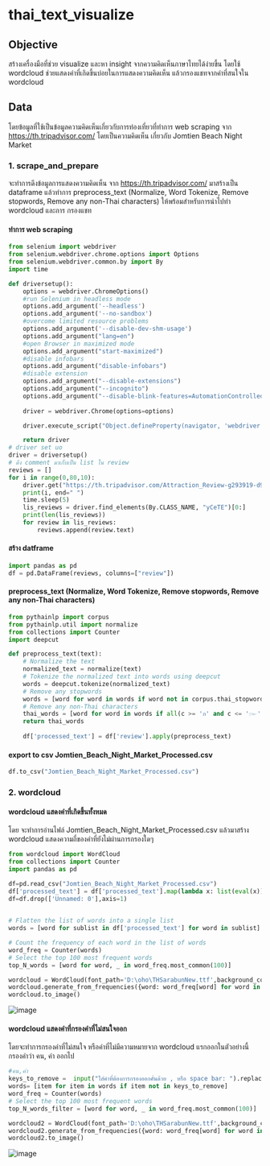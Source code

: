 # thai_text_visualize
## Objective
สร้างเครื่องมือที่ช่วย visualize และหา insight จากความคิดเห็นภาษาไทยได้ง่ายขึ้น โดยใช้ wordcloud ช่วยแสดงคำที่เกิดขึ้นบ่อยในการแสดงความคิดเห็น แล้วกรองแชทจากคำที่สนใจใน wordcloud
## Data
โดยข้อมูลที่ใช้เป็นข้อมูลความคิดเห็นเกี่ยวกับการท่องเที่ยวที่ทำการ web scraping จาก https://th.tripadvisor.com/ โดยเป็นความคิดเห็น เกี่ยวกับ Jomtien Beach Night Market
### 1. scrape_and_prepare 
จะทำการดึงข้อมูลการแสดงความคิดเห็น จาก https://th.tripadvisor.com/ มาสร้างเป็น dataframe แล้วทำการ preprocess_text (Normalize, Word Tokenize, Remove stopwords,  Remove any non-Thai characters) ให้พร้อมสำหรับการนำไปทำ wordcloud และการ กรองแชท

#### ทำการ web scraping
```python
from selenium import webdriver
from selenium.webdriver.chrome.options import Options
from selenium.webdriver.common.by import By
import time

def driversetup():
    options = webdriver.ChromeOptions()
    #run Selenium in headless mode
    options.add_argument('--headless')
    options.add_argument('--no-sandbox')
    #overcome limited resource problems
    options.add_argument('--disable-dev-shm-usage')
    options.add_argument("lang=en")
    #open Browser in maximized mode
    options.add_argument("start-maximized")
    #disable infobars
    options.add_argument("disable-infobars")
    #disable extension
    options.add_argument("--disable-extensions")
    options.add_argument("--incognito")
    options.add_argument("--disable-blink-features=AutomationControlled")
    
    driver = webdriver.Chrome(options=options)

    driver.execute_script("Object.defineProperty(navigator, 'webdriver', {get: () => undefined});")

    return driver
# driver set uo
driver = driversetup()
# ดึง comment มาเก็บเป็น list ใน review
reviews = []
for i in range(0,80,10):
    driver.get("https://th.tripadvisor.com/Attraction_Review-g293919-d9650315-Reviews-or"+str(i)+"-Jomtien_Beach_Night_Market-Pattaya_Chonburi_Province.html")
    print(i, end=" ")
    time.sleep(5)
    lis_reviews = driver.find_elements(By.CLASS_NAME, "yCeTE")[0:]
    print(len(lis_reviews))
    for review in lis_reviews:
        reviews.append(review.text)
```

#### สร้าง datframe
```python
import pandas as pd
df = pd.DataFrame(reviews, columns=["review"])
```

#### preprocess_text (Normalize, Word Tokenize, Remove stopwords,  Remove any non-Thai characters)
```python
from pythainlp import corpus
from pythainlp.util import normalize
from collections import Counter
import deepcut

def preprocess_text(text):
    # Normalize the text
    normalized_text = normalize(text)
    # Tokenize the normalized text into words using deepcut
    words = deepcut.tokenize(normalized_text)
    # Remove any stopwords
    words = [word for word in words if word not in corpus.thai_stopwords()]
    # Remove any non-Thai characters
    thai_words = [word for word in words if all(c >= 'ก' and c <= '๛' for c in word)]
    return thai_words
    
    df['processed_text'] = df['review'].apply(preprocess_text)
```

#### export to csv Jomtien_Beach_Night_Market_Processed.csv
```python
df.to_csv("Jomtien_Beach_Night_Market_Processed.csv")
```
### 2. wordcloud
#### wordcloud แสดงคำที่เกิดขึ้นทั้งหมด
โดย จะทำการอ่านไฟล์ Jomtien_Beach_Night_Market_Processed.csv แล้วมาสร้าง wordcloud แสดงความถี่ของคำที่ยังไม่ผ่านการกรองใดๆ
```python
from wordcloud import WordCloud
from collections import Counter
import pandas as pd

df=pd.read_csv("Jomtien_Beach_Night_Market_Processed.csv")
df['processed_text'] = df['processed_text'].map(lambda x: list(eval(x)))
df=df.drop(['Unnamed: 0'],axis=1)
    

# Flatten the list of words into a single list
words = [word for sublist in df['processed_text'] for word in sublist]

# Count the frequency of each word in the list of words
word_freq = Counter(words)
# Select the top 100 most frequent words
top_N_words = [word for word, _ in word_freq.most_common(100)]

wordcloud = WordCloud(font_path='D:\oho\THSarabunNew.ttf',background_color="white",prefer_horizontal=True, max_words=100, contour_width=3, contour_color='steelblue', width=2400, height=1000)
wordcloud.generate_from_frequencies({word: word_freq[word] for word in top_N_words})
wordcloud.to_image()
```
![image](https://user-images.githubusercontent.com/97491541/235827404-9949ffab-45b6-4fa6-8542-2133d892d75b.png)
#### wordcloud แสดงคำที่กรองคำที่ไม่สนใจออก
โดยจะทำการกรองคำที่ไม่สนใจ หรือคำที่ไม่มีความหมายจาก wordcloud แรกออกในตัวอย่างนี้กรองคำว่า คน, ค่า ออกไป
```python
#คน,ค่า
keys_to_remove =  input("ใส่คำที่ต้องการกรองออกคั่นด้วย , หรือ space bar: ").replace(',', ' ').split()
words= [item for item in words if item not in keys_to_remove]
word_freq = Counter(words)
# Select the top 100 most frequent words
top_N_words_filter = [word for word, _ in word_freq.most_common(100)]

wordcloud2 = WordCloud(font_path='D:\oho\THSarabunNew.ttf',background_color="white",prefer_horizontal=True, max_words=100, contour_width=3, contour_color='steelblue', width=2400, height=1000)
wordcloud2.generate_from_frequencies({word: word_freq[word] for word in top_N_words_filter})
wordcloud2.to_image()
```
![image](https://user-images.githubusercontent.com/97491541/235827924-224470e3-289d-41e7-9131-1ae28ed30612.png)

